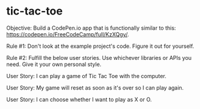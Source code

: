 # tic-tac-toe

Objective: Build a CodePen.io app that is functionally similar to this: https://codepen.io/FreeCodeCamp/full/KzXQgy/.

Rule #1: Don't look at the example project's code. Figure it out for yourself.

Rule #2: Fulfill the below user stories. Use whichever libraries or APIs you need. Give it your own personal style.

User Story: I can play a game of Tic Tac Toe with the computer.

User Story: My game will reset as soon as it's over so I can play again.

User Story: I can choose whether I want to play as X or O.
